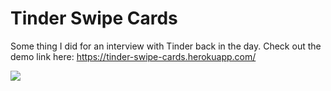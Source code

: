 Tinder Swipe Cards
===================================

Some thing I did for an interview with Tinder back in the day. 
Check out the demo link here: https://tinder-swipe-cards.herokuapp.com/ 

<img src="http://i.imgur.com/MUpESC0.gif" />
